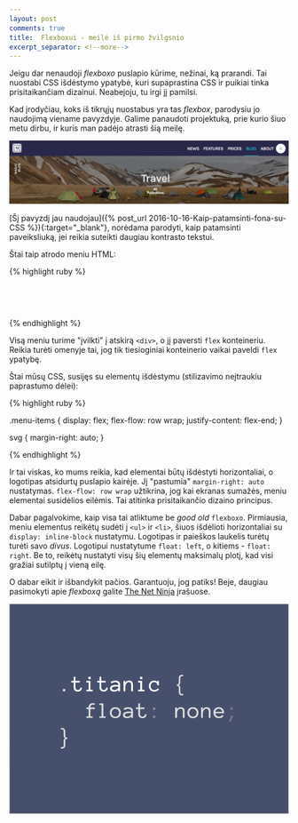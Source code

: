 ```yaml
---
layout: post
comments: true
title:  Flexboxui - meilė iš pirmo žvilgsnio
excerpt_separator: <!--more-->
---
```

Jeigu dar nenaudoji *flexboxo* puslapio kūrime, nežinai, ką prarandi. Tai nuostabi CSS išdėstymo ypatybė, kuri supaprastina CSS ir puikiai
tinka prisitaikančiam dizainui. Neabejoju, tu irgi jį pamilsi. 
<!--more-->

Kad įrodyčiau, koks iš tikrųjų nuostabus yra tas *flexbox*, parodysiu jo naudojimą viename pavyzdyje. Galime panaudoti projektuką, prie kurio šiuo
metu dirbu, ir kuris man padėjo atrasti šią meilę.

![pavyzdys](/assets/pavyzdys-meniu.png)
 
[Šį pavyzdį jau naudojau]({% post_url 2016-10-16-Kaip-patamsinti-fona-su-CSS %}){:target="_blank"}, norėdama parodyti, kaip patamsinti paveiksliuką,
jei reikia suteikti daugiau kontrasto tekstui. 

Štai taip atrodo meniu HTML:

{% highlight ruby %}

<nav class="menu-items">
    <svg width="45px" height="45px">
    <a href="#">news</a>
    <a href="#">features</a>
    <a href="#">prices</a>
    <a href="#">blog</a>
    <a href="#">about</a>
    <div class="search-field">
        <i class="fa fa-search"></i>
    </div>
</nav>

{% endhighlight %}

Visą meniu turime "įvilkti" į atskirą `<div>`, o jį paversti `flex` konteineriu. Reikia turėti omenyje tai, jog tik tiesioginiai konteinerio 
vaikai paveldi `flex` ypatybę. 

Štai mūsų CSS, susijęs su elementų išdėstymu (stilizavimo neįtraukiu paprastumo dėlei): 
 
{% highlight ruby %}
 
.menu-items {
    display: flex;
    flex-flow: row wrap;
    justify-content: flex-end;
}

svg {
 margin-right: auto;
}
 
{% endhighlight %} 

Ir tai viskas, ko mums reikia, kad elementai būtų išdėstyti horizontaliai, o logotipas atsidurtų puslapio kairėje.
Jį "pastumia" `margin-right: auto` nustatymas. `flex-flow: row wrap` užtikrina, jog kai ekranas sumažės, meniu elementai susidėlios eilėmis.
Tai atitinka prisitaikančio dizaino principus.
 
Dabar pagalvokime, kaip visa tai atliktume be *good old* `flexboxo`. Pirmiausia, meniu elementus reikėtų sudėti į `<ul>` ir `<li>`, šiuos 
išdėlioti horizontaliai su `display: inline-block` nustatymu. Logotipas ir paieškos laukelis turėtų turėti savo *divus*. Logotipui nustatytume
`float: left`, o kitiems - `float: right`. Be to, reikėtų nustatyti visų šių elementų maksimalų plotį, kad visi gražiai sutilptų į vieną eilę.

O dabar eikit ir išbandykit pačios. Garantuoju, jog patiks! Beje, daugiau pasimokyti apie *flexboxą* galite
 <a href="https://www.youtube.com/playlist?list=PL4cUxeGkcC9i3FXJSUfmsNOx8E7u6UuhG" target="_blank">The Net Ninja</a> įrašuose.
 
![Titanikas](/assets/titanic.png) 